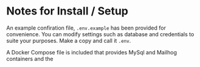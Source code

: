 # Notes for Install / Setup

An example confiration file, `.env.example` has been provided for convenience. You can modify
settings such as database and credentials to suite your purposes. Make a copy
and call it `.env`.

A Docker Compose file is included that provides MySql and Mailhog containers and
the

